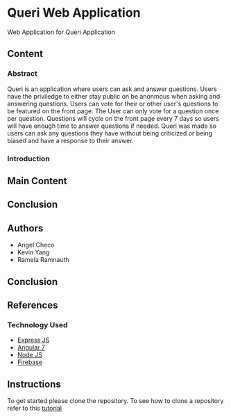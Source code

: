 # Queri Web Application

Web Application for Queri Application

## Content

### Abstract
Queri is an application where users can ask and answer questions. Users have the priviledge to either stay public on be anonmous when asking and answering questions. Users can vote for their or other user's questions to be featured on the front page. The User can only vote for a question once per question. Questions will cycle on the front page every 7 days so users will have enough time to answer questions if needed. Queri was made so users can ask any questions they have without being criticized or being biased and have a response to their answer.

### Introduction

## Main Content

## Conclusion

## Authors

* Angel Checo
* Kevin Yang
* Ramela Ramnauth

## Conclusion

## References

### Technology Used

* [Express JS](https://expressjs.com/)
* [Angular 7](https://angular.io/)
* [Node JS](https://nodejs.org/en/)
* [Firebase](https://firebase.google.com/)


## Instructions

To get started please clone the repository. To see how to clone a repository refer to this 
[tutorial](https://help.github.com/en/articles/cloning-a-repository)

